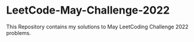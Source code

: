# LeetCode-May-Challenge-2022
This Repository contains my solutions to May LeetCoding Challenge 2022 problems.
